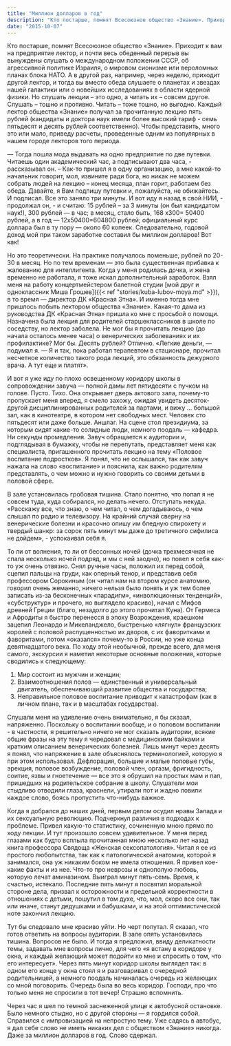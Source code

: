 ```yaml
---
title: "Миллион долларов в год"
description: "Кто постарше, помнят Всесоюзное общество «Знание». Приходит к вам на предприятие лектор, и почти весь обеденный перерыв вы вынуждены слушать о международном положении СССР, об агрессивной политике Израиля, о мировом сионизме или вероломных планах блока НАТО. А в другой раз, например, через неделю, приходит другой лектор, и тогда вы вместо обеда слушаете о планетах и звездах нашей галактики или о новейших исследованиях в области ядерной физики. Но слушать лекции – это одно, а читать их – совсем другое. Слушать – тошно и противно. Читать – тоже тошно, но выгодно."
date: "2015-10-07"
---
```


Кто постарше, помнят Всесоюзное общество «Знание». Приходит к вам на предприятие лектор, и почти весь обеденный перерыв вы вынуждены слушать о международном положении СССР, об агрессивной политике Израиля, о мировом сионизме или вероломных планах блока НАТО. А в другой раз, например, через неделю, приходит другой лектор, и тогда вы вместо обеда слушаете о планетах и звездах нашей галактики или о новейших исследованиях в области ядерной физики. Но слушать лекции – это одно, а читать их – совсем другое. Слушать – тошно и противно. Читать – тоже тошно, но выгодно. Каждый лектор общества «Знание» получал за прочитанную лекцию пять рублей (кандидаты и доктора наук имели более высокий тариф - семь пятьдесят и десять рублей соответственно). Чтобы представить, много это или мало, приведу расчеты, проведенные одним из популярных в нашем городе лекторов того периода.

—&nbsp;Тогда пошла мода выдавать на одно предприятие по две путевки. Читаешь один академический час, а подписывают два часа, - рассказывал он. – Как-то пришел я в одну организацию, а мне какой-то начальник говорит, мол, извините ради бога, но никак не можем собрать людей на лекцию – конец месяца, план горит, работаем без обеда. Давайте, я Вам подпишу путевки и, пожалуйста, не обижайтесь. И подписал. Все это заняло три минуты. И вот иду я назад в свой НИИ, - продолжал он, - и считаю: 15 рублей – за 3 минуты (он был кандидатом наук!), 300 рублей — в час; в месяц, стало быть, 168 х300= 50400 рублей, а в год — 12х50400=604800 рублей; официальный курс доллара был в ту пору — около 60 копеек. Следовательно, годовой доход мой при таком заработке составил бы миллион долларов! Вот как! 

Но это теоретически. На практике получалось поменьше, рублей по 20-30 в месяц. Но по тем временам — это была существенная прибавка к жалованию для интеллигента. Когда у меня родилась дочка, и жена временно не работала, я тоже искал дополнительный заработок. Взял меня на работу концертмейстером балетной студии [мой друг и одноклассник Миша Грошев]({{< ref "stories/kuba-lubov-moya.md" >}}), в то время — директор ДК «Красная Этна». И именно тогда мне пришлось побыть лектором общества «Знание». Какая-то дама из руководства ДК «Красная Этна» пришла ко мне с просьбой о помощи. Назначена была лекция для родителей старшеклассников в школе по соседству, но лектор заболела. Не мог бы я прочитать лекцию (до начала осталось менее часа) о венерических заболеваниях и их профилактике? Мог бы. Десять рублей? Отлично. «Легкие деньги, — подумал я. — Я и так, пока работал терапевтом в стационаре, прочитал несчетное количество такого рода лекций, это обязанность дежурного врача. А тут еще и платят». 

И вот я уже иду по плохо освещенному коридору школы в сопровождении завуча — полной дамы лет пятидесяти с пучком на голове. Пусто. Тихо. Она открывает дверь актового зала, почему-то пропускает меня вперед, я смело захожу, ожидая увидеть десяток-другой дисциплинированных родителей за партами, и вижу … большой зал, как в кинотеатре, в котором нет свободных мест. Человек сто пятьдесят или даже больше. Аншлаг. На сцене стол президиума, за которым сидят какие-то солидные люди, немного поодаль — кафедра. Ни секунды промедления. Завуч обращается к аудитории и, подглядывая в бумажку, чтобы не перепутать, представляет меня как специалиста, пригашенного прочитать лекцию на тему «Половое воспитание подростков». Я понял, что не ослышался, так как завуч нажала на слово «воспитание» и пояснила, как важно родителям представлять, о чем можно и нужно говорить со своими детьми в половой сфере. 

В зале установилась гробовая тишина. Стало понятно, что попал я не совсем туда, куда собирался, но делать нечего. Отступать некуда. «Расскажу все, что знаю, о чем читал, о чем догадываюсь, о чем слышал по радио и телевизору. На крайний случай сверну на венерические болезни и красочно опишу им бледную спирохету и твердый шанкр: за сорок пять минут мы даже до третичного сифилиса не дойдем», - успокаивал себя я. 

То ли от волнения, то ли от бессонных ночей (дочка трехмесячная не спала несколько ночей подряд, и мы с ней заодно), но повел я себя как-то уж очень отвязно. Снял ручные часы, положил их перед собой, сцепил пальцы на груди, как оперный тенор, и представив себя профессором Сорокиным (он читал нам на втором курсе анатомию, говорил очень жеманно, ничего нельзя было понять и уж тем более записать из-за бесконечных «парадигм», «инволюционных тенденций», «субструктур» и прочего, но выглядело красиво), начал с Мифов древней Греции (благо, незадолго до этого прочитал Куна). От Гермеса и Афродиты я быстро перенесся в эпоху Возрождения, краешком зацепил Леонардо и Микеланджело, быстренько «лягнул» французских королей с половой распущенностью их дворов, с их фаворитками и фаворитами, потом «оказался» почему-то в России, но уже конца девятнадцатого века. По ходу этой необычной, прежде всего, для меня самого, экскурсии я наметил некоторые основные положения, которые сводились к следующему: 
1) Мир состоит из мужчин и женщин; 
2) Взаимоотношения полов — единственный и универсальный двигатель, обеспечивающий развитие общества и государства; 
3) Неправильное половое воспитание приводит к катастрофам (как в личном плане, так и в масштабах государства).  

Слушали меня на удивление очень внимательно, я бы сказал, напряженно. Поскольку о воспитании вообще, и о половом воспитании - в частности, я решительно ничего не мог сказать аудитории, всякие общие фразы на эту тему я чередовал с медицинскими байками и кратким описанием венерических болезней. Лишь минут через десять я понял, что напряжение в зале объяснялось терминологией, которую я при этом использовал. Дефлорация, большие и малые половые губы, эрекция, половое возбуждение, половой член, оргазм, фригидность, соитие, язвы и гноетечение — все это я обрушил на простых мам и пап, пришедших на родительское собрание в школу. Слушатели мои стыдливо отводили глаза, краснели, утирали пот и жадно ловили каждое слово, боясь пропустить что-нибудь важное.

Когда я добрался до наших дней, первым делом осудил нравы Запада и их сексуальную революцию. Подчеркнул различия в подходах к проблеме. Привел какую-то статистику, сочиненную мною прямо по ходу лекции. И тут произошло совсем удивительное. У меня перед глазами как будто всплыла прочитанная мною несколько лет назад книга профессора Свядоща «Женская сексопатология». Читал я ее из простого любопытства, так как к патологической анатомии, которой я занимался, она уж никаким боком не имела отношения. Я привел кое-какие факты и из нее. Что-то про неврозы и однополую любовь, которую лечат аминазином. Выиграл минут пять-семь. 
Время, к счастью, истекало. Последние пять минут я посвятил моральной стороне дела, призвал к осторожности и предельной корректности в отношениях с детьми, пошутил в том духе, что, мол, скоро все они, так или иначе, станут дедушками и бабушками, и на этой оптимистической ноте закончил лекцию.

Тут бы следовало мне красиво уйти. Но черт попутал. Я сказал, что готов ответить на вопросы аудитории. В зале опять установилась тишина. Вопросов не было. И тогда я предложил, ввиду деликатности темы, задавать мне вопросы лично, для чего «я встану в коридоре у окна, и каждый желающий может подойти ко мне и спросить о том, что его интересует». Через пять минут коридор школы выглядел так: в одном его конце у окна стоял я и разговаривал с очередной родительницей, а немного поодаль начиналась очередь из желающих со мной поговорить. Очередь была во весь коридор. Господи, про что только меня не спросили в тот вечер! Страшно вспомнить. 

Через час я шел по темной заснеженной улице к автобусной остановке. Было немного стыдно, но с другой стороны — я гордился собой. Справился с импровизацией на непростую тему. Уже садясь в автобус, я дал себе слово не иметь никаких дел с обществом «Знание» никогда. Даже за миллион долларов в год. Слово сдержал.